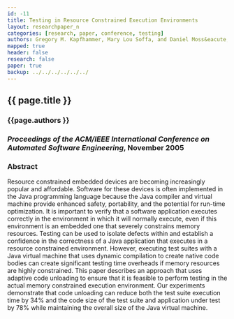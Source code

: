 ```yaml
---
id: -11
title: Testing in Resource Constrained Execution Environments
layout: researchpaper_n
categories: [research, paper, conference, testing]
authors: Gregory M. Kapfhammer, Mary Lou Soffa, and Daniel Moss&eacute;
mapped: true
header: false
research: false
paper: true
backup: ../../../../../../
---
```


## {{ page.title }} [<i class="fa fa-download"></i>]({{site.baseurl}}download/research/papers/ase2005-kapfhammer-soffa-mosse.pdf "Download this Paper!")

### {{page.authors }}

### <em>Proceedings of the ACM/IEEE International Conference on Automated Software Engineering</em>, November 2005

### Abstract

Resource constrained embedded devices are becoming increasingly popular and affordable. Software for these devices is
often implemented in the Java programming language because the Java compiler and virtual machine provide enhanced
safety, portability, and the potential for run-time optimization. It is important to verify that a software application
executes correctly in the environment in which it will normally execute, even if this environment is an embedded one
that severely constrains memory resources. Testing can be used to isolate defects within and establish a confidence in
the correctness of a Java application that executes in a resource constrained environment. However, executing test
suites with a Java virtual machine that uses dynamic compilation to create native code bodies can create significant
testing time overheads if memory resources are highly constrained. This paper describes an approach that uses adaptive
code unloading to ensure that it is feasible to perform testing in the actual memory constrained execution environment.
Our experiments demonstrate that code unloading can reduce both the test suite execution time by 34% and the code size
of the test suite and application under test by 78% while maintaining the overall size of the Java virtual machine.
